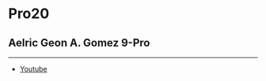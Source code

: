 # Pro20
## Aelric Geon A. Gomez 9-Pro
---
- [Youtube](https://www.https://www.youtube.com/@xtdx300?app=desktop)
